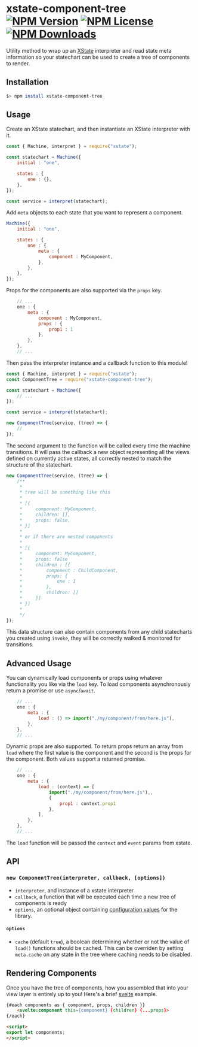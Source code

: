 # xstate-component-tree [![NPM Version](https://img.shields.io/npm/v/xstate-component-tree.svg)](https://www.npmjs.com/package/xstate-component-tree) [![NPM License](https://img.shields.io/npm/l/xstate-component-tree.svg)](https://www.npmjs.com/package/xstate-component-tree) [![NPM Downloads](https://img.shields.io/npm/dm/xstate-component-tree.svg)](https://www.npmjs.com/package/xstate-component-tree)

Utility method to wrap up an [XState](xstate.js.org) interpreter and read state meta information so your statechart can be used to create a tree of components to render.

## Installation

```bash
$> npm install xstate-component-tree
```

## Usage

Create an XState statechart, and then instantiate an XState interpreter with it.

```js
const { Machine, interpret } = require("xstate");

const statechart = Machine({
    initial : "one",

    states : {
        one : {},
    },
});

const service = interpret(statechart);
```

Add `meta` objects to each state that you want to represent a component.

```js
Machine({
    initial : "one",

    states : {
        one : {
            meta : {
                component : MyComponent,
            },
        },
    },
});
```
Props for the components are also supported via the `props` key.

```js
    // ...
    one : {
        meta : {
            component : MyComponent,
            props : {
                prop1 : 1
            },
        },
    },
    // ...
```

Then pass the interpreter instance and a callback function to this module!

```js
const { Machine, interpret } = require("xstate");
const ComponentTree = require("xstate-component-tree");

const statechart = Machine({
    // ...
});

const service = interpret(statechart);

new ComponentTree(service, (tree) => {
    // 
});
```

The second argument to the function will be called every time the machine transitions. It will pass the callback a new object representing all the views defined on currently active states, all correctly nested to match the structure of the statechart.

```js
new ComponentTree(service, (tree) => {
    /**
     * 
     * tree will be something like this
     * 
     * [{
     *     component: MyComponent,
     *     children: [],
     *     props: false,
     * }]
     * 
     * or if there are nested components
     * 
     * [{
     *     component: MyComponent,
     *     props: false
     *     children : [{
     *         component : ChildComponent,
     *         props: {
     *             one : 1
     *         },
     *         children: []
     *     }]
     * }]
     * 
     */ 
});
```

This data structure can also contain components from any child statecharts you created using `invoke`, they will be correctly walked & monitored for transitions.

## Advanced Usage

You can dynamically load components or props using whatever functionality you like via the `load` key. To load components asynchronously return a promise or use `async`/`await`.

```js
    // ...
    one : {
        meta : {
            load : () => import("./my/component/from/here.js"),
        },
    },
    // ...
```

Dynamic props are also supported. To return props return an array from `load` where the first value is the component and the second is the props for the component. Both values support a returned promise.

```js
    // ...
    one : {
        meta : {
            load : (context) => [
                import("./my/component/from/here.js"),, 
                {
                    prop1 : context.prop1
                },
            ],
        },
    },
    // ...
```

The `load` function will be passed the `context` and `event` params from xstate.

## API

### `new ComponentTree(interpreter, callback, [options])`

- `interpreter`, and instance of a xstate interpreter
- `callback`, a function that will be executed each time a new tree of components is ready
- `options`, an optional object containing [configuration values](#options) for the library.

#### `options`

- `cache` (default `true`), a boolean determining whether or not the value of `load()` functions should be cached. This can be overriden by setting `meta.cache` on any state in the tree where caching needs to be disabled.

## Rendering Components

Once you have the tree of components, how you assembled that into your view layer is entirely up to you! Here's a brief [svelte](svelte.dev) example.

```html
{#each components as { component, props, children }}
    <svelte:component this={component} {children} {...props}>
{/each}

<script>
export let components;
</script>
```
